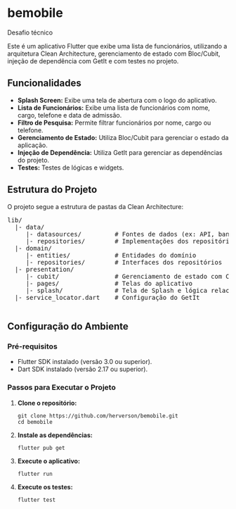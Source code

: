 # bemobile

Desafio técnico

<p>
  Este é um aplicativo Flutter que exibe uma lista de funcionários, utilizando a arquitetura Clean Architecture, gerenciamento de estado com Bloc/Cubit, injeção de dependência com GetIt e com testes no projeto.
</p>
    <h2> Funcionalidades </h2>
    <ul>
      <li><strong>Splash Screen:</strong> Exibe uma tela de abertura com o logo do aplicativo.</li>
      <li><strong>Lista de Funcionários:</strong> Exibe uma lista de funcionários com nome, cargo, telefone e data de admissão.</li>
      <li><strong>Filtro de Pesquisa:</strong> Permite filtrar funcionários por nome, cargo ou telefone.</li>
      <li><strong>Gerenciamento de Estado:</strong> Utiliza Bloc/Cubit para gerenciar o estado da aplicação.</li>
      <li><strong>Injeção de Dependência:</strong> Utiliza GetIt para gerenciar as dependências do projeto.</li>
      <li><strong>Testes:</strong> Testes de lógicas e widgets.</li>
    </ul>
    <h2>Estrutura do Projeto</h2>
    <p>O projeto segue a estrutura de pastas da Clean Architecture:</p>
    <pre>
lib/
  |- data/
     |- datasources/         # Fontes de dados (ex: API, banco de dados)
     |- repositories/        # Implementações dos repositórios
  |- domain/
     |- entities/            # Entidades do domínio
     |- repositories/        # Interfaces dos repositórios
  |- presentation/
     |- cubit/               # Gerenciamento de estado com Cubit
     |- pages/               # Telas do aplicativo
     |- splash/              # Tela de Splash e lógica relacionada
  |- service_locator.dart    # Configuração do GetIt
    </pre>
    <h2>Configuração do Ambiente</h2>
    <h3>Pré-requisitos</h3>
    <ul>
      <li>Flutter SDK instalado (versão 3.0 ou superior).</li>
      <li>Dart SDK instalado (versão 2.17 ou superior).</li>
    </ul>
    <h3>Passos para Executar o Projeto</h3>
    <ol>
      <li><strong>Clone o repositório:</strong>
        <pre><code>git clone https://github.com/herverson/bemobile.git
cd bemobile</code></pre>
      </li>
      <li><strong>Instale as dependências:</strong>
        <pre><code>flutter pub get</code></pre>
      </li>
      <li><strong>Execute o aplicativo:</strong>
        <pre><code>flutter run</code></pre>
      </li>
      <li><strong>Execute os testes:</strong>
        <pre><code>flutter test</code></pre>
      </li>
    </ol>
